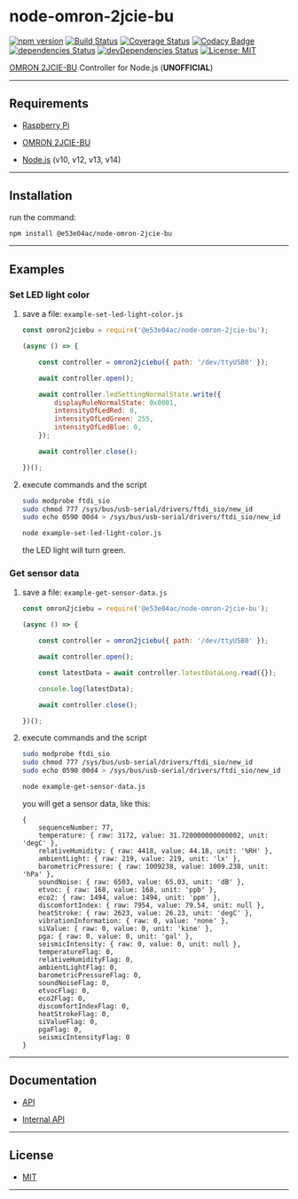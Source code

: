 # node-omron-2jcie-bu

[![npm version](https://badge.fury.io/js/%40e53e04ac%2Fnode-omron-2jcie-bu.svg)](https://badge.fury.io/js/%40e53e04ac%2Fnode-omron-2jcie-bu)
[![Build Status](https://travis-ci.org/e53e04ac/node-omron-2jcie-bu.svg?branch=master)](https://travis-ci.org/e53e04ac/node-omron-2jcie-bu)
[![Coverage Status](https://coveralls.io/repos/github/e53e04ac/node-omron-2jcie-bu/badge.svg?branch=master)](https://coveralls.io/github/e53e04ac/node-omron-2jcie-bu?branch=master)
[![Codacy Badge](https://api.codacy.com/project/badge/Grade/9abd386982e944d0b52633f78b60fcc8)](https://app.codacy.com/manual/e53e04ac/node-omron-2jcie-bu?utm_source=github.com&utm_medium=referral&utm_content=e53e04ac/node-omron-2jcie-bu&utm_campaign=Badge_Grade_Dashboard)
[![dependencies Status](https://david-dm.org/e53e04ac/node-omron-2jcie-bu/status.svg)](https://david-dm.org/e53e04ac/node-omron-2jcie-bu)
[![devDependencies Status](https://david-dm.org/e53e04ac/node-omron-2jcie-bu/dev-status.svg)](https://david-dm.org/e53e04ac/node-omron-2jcie-bu?type=dev)
[![License: MIT](https://img.shields.io/badge/License-MIT-blue.svg)](https://opensource.org/licenses/MIT)

[OMRON 2JCIE-BU](https://www.fa.omron.co.jp/products/family/3724/) Controller for Node.js (**UNOFFICIAL**)

-----

## Requirements

- [Raspberry Pi](https://www.raspberrypi.org/)

- [OMRON 2JCIE-BU](https://www.fa.omron.co.jp/products/family/3724/)

- [Node.js](https://nodejs.org/en/) (v10, v12, v13, v14)

-----

## Installation

run the command:

~~~~~ sh
npm install @e53e04ac/node-omron-2jcie-bu
~~~~~

-----

## Examples

### Set LED light color

1. save a file: `example-set-led-light-color.js`

    ~~~~~ js
    const omron2jciebu = require('@e53e04ac/node-omron-2jcie-bu');

    (async () => {

        const controller = omron2jciebu({ path: '/dev/ttyUSB0' });

        await controller.open();

        await controller.ledSettingNormalState.write({
            displayRuleNormalState: 0x0001,
            intensityOfLedRed: 0,
            intensityOfLedGreen: 255,
            intensityOfLedBlue: 0,
        });

        await controller.close();

    })();
    ~~~~~

2. execute commands and the script

    ~~~~~ sh
    sudo modprobe ftdi_sio
    sudo chmod 777 /sys/bus/usb-serial/drivers/ftdi_sio/new_id
    sudo echo 0590 00d4 > /sys/bus/usb-serial/drivers/ftdi_sio/new_id

    node example-set-led-light-color.js
    ~~~~~

    the LED light will turn green.

### Get sensor data

1. save a file: `example-get-sensor-data.js`

    ~~~~~ js
    const omron2jciebu = require('@e53e04ac/node-omron-2jcie-bu');

    (async () => {

        const controller = omron2jciebu({ path: '/dev/ttyUSB0' });

        await controller.open();

        const latestData = await controller.latestDataLong.read({});

        console.log(latestData);

        await controller.close();

    })();
    ~~~~~

2. execute commands and the script

    ~~~~~ sh
    sudo modprobe ftdi_sio
    sudo chmod 777 /sys/bus/usb-serial/drivers/ftdi_sio/new_id
    sudo echo 0590 00d4 > /sys/bus/usb-serial/drivers/ftdi_sio/new_id

    node example-get-sensor-data.js
    ~~~~~

    you will get a sensor data, like this:

    ~~~~~
    {
        sequenceNumber: 77,
        temperature: { raw: 3172, value: 31.720000000000002, unit: 'degC' },
        relativeHumidity: { raw: 4418, value: 44.18, unit: '%RH' },
        ambientLight: { raw: 219, value: 219, unit: 'lx' },
        barometricPressure: { raw: 1009238, value: 1009.238, unit: 'hPa' },
        soundNoise: { raw: 6503, value: 65.03, unit: 'dB' },
        etvoc: { raw: 168, value: 168, unit: 'ppb' },
        eco2: { raw: 1494, value: 1494, unit: 'ppm' },
        discomfortIndex: { raw: 7954, value: 79.54, unit: null },
        heatStroke: { raw: 2623, value: 26.23, unit: 'degC' },
        vibrationInformation: { raw: 0, value: 'none' },
        siValue: { raw: 0, value: 0, unit: 'kine' },
        pga: { raw: 0, value: 0, unit: 'gal' },
        seismicIntensity: { raw: 0, value: 0, unit: null },
        temperatureFlag: 0,
        relativeHumidityFlag: 0,
        ambientLightFlag: 0,
        barometricPressureFlag: 0,
        soundNoiseFlag: 0,
        etvocFlag: 0,
        eco2Flag: 0,
        discomfortIndexFlag: 0,
        heatStrokeFlag: 0,
        siValueFlag: 0,
        pgaFlag: 0,
        seismicIntensityFlag: 0
    }
    ~~~~~

-----

## Documentation

- [API](docs/api)

- [Internal API](docs/internal-api)

-----

## License

- [MIT](LICENSE)

-----
